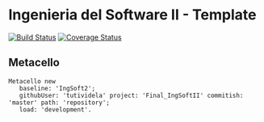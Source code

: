 # Ingenieria del Software II - Template

[![Build Status](https://travis-ci.com/uca-is2/grupo_t.svg?branch=master)](https://travis-ci.com/uca-is2/grupo_t)
[![Coverage Status](https://coveralls.io/repos/github/uca-is2/grupo_t/badge.svg?branch=master)](https://coveralls.io/github/uca-is2/grupo_t?branch=master)

## Metacello

```smalltalk
Metacello new
   baseline: 'IngSoft2';
   githubUser: 'tutividela' project: 'Final_IngSoftII' commitish: 'master' path: 'repository';
   load: 'development'.
```
